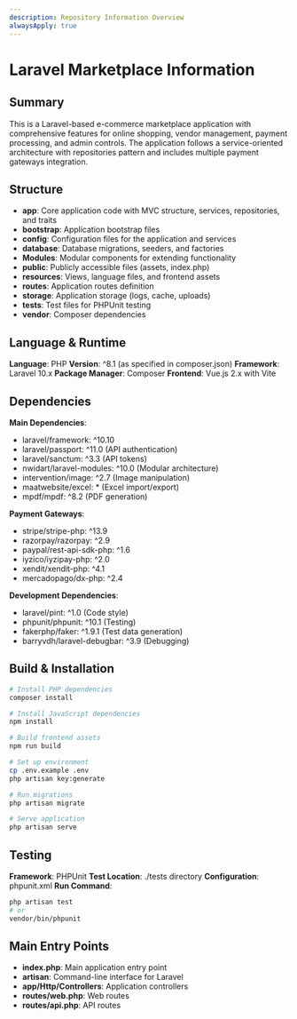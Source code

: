 ```yaml
---
description: Repository Information Overview
alwaysApply: true
---
```


# Laravel Marketplace Information

## Summary
This is a Laravel-based e-commerce marketplace application with comprehensive features for online shopping, vendor management, payment processing, and admin controls. The application follows a service-oriented architecture with repositories pattern and includes multiple payment gateways integration.

## Structure
- **app**: Core application code with MVC structure, services, repositories, and traits
- **bootstrap**: Application bootstrap files
- **config**: Configuration files for the application and services
- **database**: Database migrations, seeders, and factories
- **Modules**: Modular components for extending functionality
- **public**: Publicly accessible files (assets, index.php)
- **resources**: Views, language files, and frontend assets
- **routes**: Application routes definition
- **storage**: Application storage (logs, cache, uploads)
- **tests**: Test files for PHPUnit testing
- **vendor**: Composer dependencies

## Language & Runtime
**Language**: PHP
**Version**: ^8.1 (as specified in composer.json)
**Framework**: Laravel 10.x
**Package Manager**: Composer
**Frontend**: Vue.js 2.x with Vite

## Dependencies
**Main Dependencies**:
- laravel/framework: ^10.10
- laravel/passport: ^11.0 (API authentication)
- laravel/sanctum: ^3.3 (API tokens)
- nwidart/laravel-modules: ^10.0 (Modular architecture)
- intervention/image: ^2.7 (Image manipulation)
- maatwebsite/excel: * (Excel import/export)
- mpdf/mpdf: ^8.2 (PDF generation)

**Payment Gateways**:
- stripe/stripe-php: ^13.9
- razorpay/razorpay: ^2.9
- paypal/rest-api-sdk-php: ^1.6
- iyzico/iyzipay-php: ^2.0
- xendit/xendit-php: ^4.1
- mercadopago/dx-php: ^2.4

**Development Dependencies**:
- laravel/pint: ^1.0 (Code style)
- phpunit/phpunit: ^10.1 (Testing)
- fakerphp/faker: ^1.9.1 (Test data generation)
- barryvdh/laravel-debugbar: ^3.9 (Debugging)

## Build & Installation
```bash
# Install PHP dependencies
composer install

# Install JavaScript dependencies
npm install

# Build frontend assets
npm run build

# Set up environment
cp .env.example .env
php artisan key:generate

# Run migrations
php artisan migrate

# Serve application
php artisan serve
```

## Testing
**Framework**: PHPUnit
**Test Location**: ./tests directory
**Configuration**: phpunit.xml
**Run Command**:
```bash
php artisan test
# or
vendor/bin/phpunit
```

## Main Entry Points
- **index.php**: Main application entry point
- **artisan**: Command-line interface for Laravel
- **app/Http/Controllers**: Application controllers
- **routes/web.php**: Web routes
- **routes/api.php**: API routes